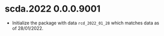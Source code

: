 # scda.2022 0.0.0.9001

* Initialize the package with data `rcd_2022_01_28` which matches data as of 28/01/2022.
